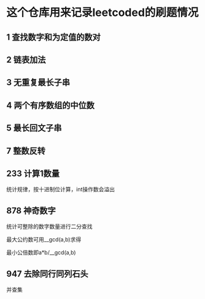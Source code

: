 # 这个仓库用来记录leetcoded的刷题情况

## 1 查找数字和为定值的数对

## 2 链表加法

## 3 无重复最长子串

## 4 两个有序数组的中位数

## 5 最长回文子串

## 7 整数反转

## 233 计算1数量

统计规律，按十进制位计算，int操作数会溢出

## 878 神奇数字

统计可整除的数字数量进行二分查找

最大公约数可用__gcd(a,b)求得

最小公倍数即a*b/__gcd(a,b)

## 947 去除同行同列石头

并查集